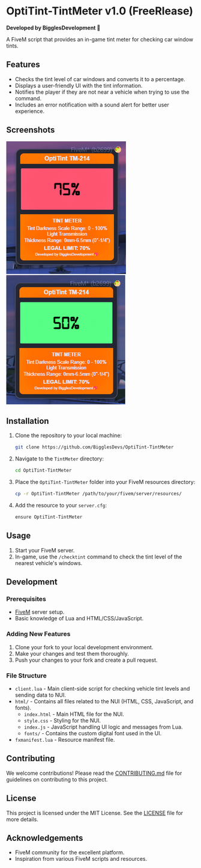 # OptiTint-TintMeter  v1.0 (FreeRlease) 

**Developed by BigglesDevelopment 💖**

A FiveM script that provides an in-game tint meter for checking car window tints.

## Features

- Checks the tint level of car windows and converts it to a percentage.
- Displays a user-friendly UI with the tint information.
- Notifies the player if they are not near a vehicle when trying to use the command.
- Includes an error notification with a sound alert for better user experience.

## Screenshots

![UI](/screenshots/Screenshot%202024-06-03%20201416.png)
![UI](/screenshots/Screenshot%202024-06-03%20201454.png)

## Installation

1. Clone the repository to your local machine:
    ```sh
    git clone https://github.com/BigglesDevs/OptiTint-TintMeter
    ```

2. Navigate to the `TintMeter` directory:
    ```sh
    cd OptiTint-TintMeter
    ```

3. Place the `OptiTint-TintMeter` folder into your FiveM resources directory:
    ```sh
    cp -r OptiTint-TintMeter /path/to/your/fivem/server/resources/
    ```

4. Add the resource to your `server.cfg`:
    ```sh
    ensure OptiTint-TintMeter
    ```

## Usage

1. Start your FiveM server.
2. In-game, use the `/checktint` command to check the tint level of the nearest vehicle's windows.

## Development

### Prerequisites

- [FiveM](https://fivem.net/) server setup.
- Basic knowledge of Lua and HTML/CSS/JavaScript.

### Adding New Features

1. Clone your fork to your local development environment.
2. Make your changes and test them thoroughly.
3. Push your changes to your fork and create a pull request.

### File Structure

- `client.lua` - Main client-side script for checking vehicle tint levels and sending data to NUI.
- `html/` - Contains all files related to the NUI (HTML, CSS, JavaScript, and fonts).
  - `index.html` - Main HTML file for the NUI.
  - `style.css` - Styling for the NUI.
  - `index.js` - JavaScript handling UI logic and messages from Lua.
  - `fonts/` - Contains the custom digital font used in the UI.
- `fxmanifest.lua` - Resource manifest file.

## Contributing

We welcome contributions! Please read the [CONTRIBUTING.md](path/to/CONTRIBUTING.md) file for guidelines on contributing to this project.

## License

This project is licensed under the MIT License. See the [LICENSE](path/to/LICENSE) file for more details.

## Acknowledgements

- FiveM community for the excellent platform.
- Inspiration from various FiveM scripts and resources.
